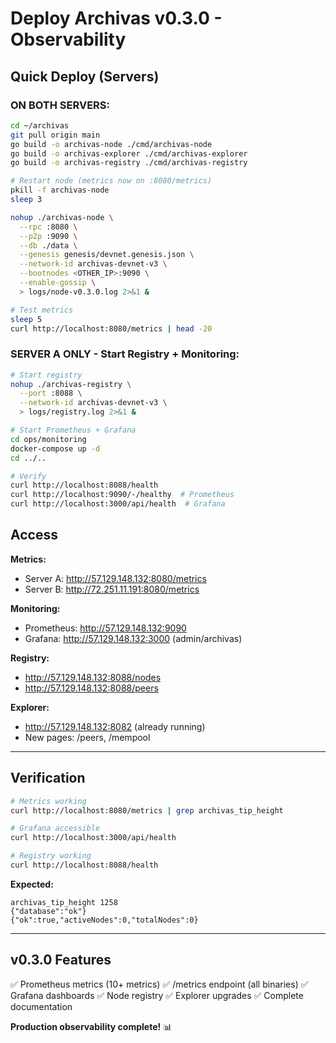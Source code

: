 # Deploy Archivas v0.3.0 - Observability

## Quick Deploy (Servers)

### ON BOTH SERVERS:

```bash
cd ~/archivas
git pull origin main
go build -o archivas-node ./cmd/archivas-node
go build -o archivas-explorer ./cmd/archivas-explorer
go build -o archivas-registry ./cmd/archivas-registry

# Restart node (metrics now on :8080/metrics)
pkill -f archivas-node
sleep 3

nohup ./archivas-node \
  --rpc :8080 \
  --p2p :9090 \
  --db ./data \
  --genesis genesis/devnet.genesis.json \
  --network-id archivas-devnet-v3 \
  --bootnodes <OTHER_IP>:9090 \
  --enable-gossip \
  > logs/node-v0.3.0.log 2>&1 &

# Test metrics
sleep 5
curl http://localhost:8080/metrics | head -20
```

### SERVER A ONLY - Start Registry + Monitoring:

```bash
# Start registry
nohup ./archivas-registry \
  --port :8088 \
  --network-id archivas-devnet-v3 \
  > logs/registry.log 2>&1 &

# Start Prometheus + Grafana
cd ops/monitoring
docker-compose up -d
cd ../..

# Verify
curl http://localhost:8088/health
curl http://localhost:9090/-/healthy  # Prometheus
curl http://localhost:3000/api/health  # Grafana
```

## Access

**Metrics:**
- Server A: http://57.129.148.132:8080/metrics
- Server B: http://72.251.11.191:8080/metrics

**Monitoring:**
- Prometheus: http://57.129.148.132:9090
- Grafana: http://57.129.148.132:3000 (admin/archivas)

**Registry:**
- http://57.129.148.132:8088/nodes
- http://57.129.148.132:8088/peers

**Explorer:**
- http://57.129.148.132:8082 (already running)
- New pages: /peers, /mempool

---

## Verification

```bash
# Metrics working
curl http://localhost:8080/metrics | grep archivas_tip_height

# Grafana accessible
curl http://localhost:3000/api/health

# Registry working
curl http://localhost:8088/health
```

**Expected:**
```
archivas_tip_height 1258
{"database":"ok"}
{"ok":true,"activeNodes":0,"totalNodes":0}
```

---

## v0.3.0 Features

✅ Prometheus metrics (10+ metrics)
✅ /metrics endpoint (all binaries)
✅ Grafana dashboards
✅ Node registry
✅ Explorer upgrades
✅ Complete documentation

**Production observability complete!** 📊
